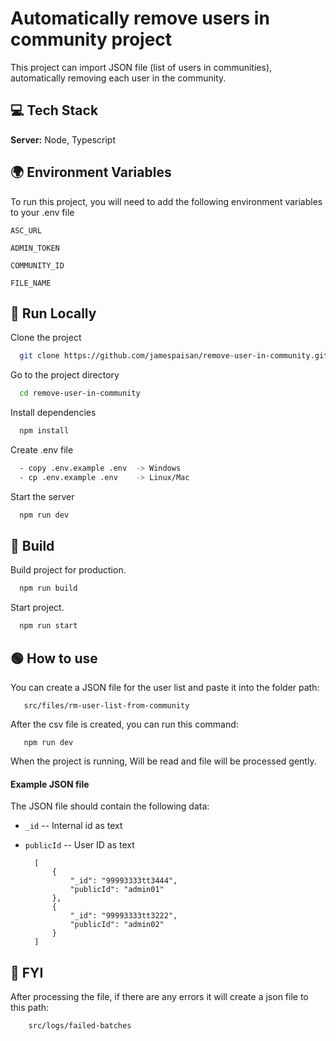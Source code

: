 
# Automatically remove users in community project

This project can import JSON file (list of users in communities), automatically removing each user in the community.


## 💻 Tech Stack

**Server:** Node, Typescript


## 🌍 Environment Variables

To run this project, you will need to add the following environment variables to your .env file

`ASC_URL`

`ADMIN_TOKEN`

`COMMUNITY_ID`

`FILE_NAME`

## 🚀 Run Locally

Clone the project

```bash
  git clone https://github.com/jamespaisan/remove-user-in-community.git
```

Go to the project directory

```bash
  cd remove-user-in-community
```

Install dependencies

```bash
  npm install
```

Create .env file

```bash
  - copy .env.example .env  -> Windows
  - cp .env.example .env    -> Linux/Mac
```

Start the server

```bash
  npm run dev
```
## 🏢 Build

Build project for production.

```bash
  npm run build
```

Start project.

```bash
  npm run start
```
    
## 🟢 How to use

You can create a JSON file for the user list and paste it into the folder path:

       src/files/rm-user-list-from-community

After the csv file is created, you can run this command:

       npm run dev

When the project is running, Will be read and file will be processed gently.

#### Example JSON file
The JSON file should contain the following data:

* `_id` -- Internal id as text
* `publicId` -- User ID as text


        [
            {
                "_id": "99993333tt3444",
                "publicId": "admin01"
            },
            {
                "_id": "99993333tt3222",
                "publicId": "admin02"
            }
        ]
## 🚨 FYI

After processing the file, if there are any errors it will create a json file to this path:

        src/logs/failed-batches